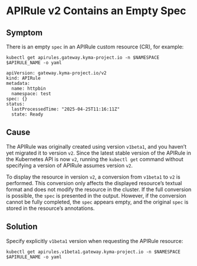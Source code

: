 <!-- loiobc6c34804e1c4afca391516ecd0dac5e -->

# APIRule v2 Contains an Empty Spec



<a name="loiobc6c34804e1c4afca391516ecd0dac5e__section_ds2_pzg_2fc"/>

## Symptom

There is an empty `spec` in an APIRule custom resource \(CR\), for example:

```
kubectl get apirules.gateway.kyma-project.io -n $NAMESPACE $APIRULE_NAME -o yaml
```

```
apiVersion: gateway.kyma-project.io/v2
kind: APIRule
metadata:
  name: httpbin
  namespace: test
spec: {}
status:
  lastProcessedTime: "2025-04-25T11:16:11Z"
  state: Ready
```



<a name="loiobc6c34804e1c4afca391516ecd0dac5e__section_aj3_qzg_2fc"/>

## Cause

The APIRule was originally created using version `v1beta1`, and you haven’t yet migrated it to version `v2`. Since the latest stable version of the APIRule in the Kubernetes API is now `v2`, running the `kubectl get` command without specifying a version of APIRule assumes version `v2`.

To display the resource in version `v2`, a conversion from `v1beta1` to `v2` is performed. This conversion only affects the displayed resource’s textual format and does not modify the resource in the cluster. If the full conversion is possible, the `spec` is presented in the output. However, if the conversion cannot be fully completed, the `spec` appears empty, and the original `spec` is stored in the resource’s annotations.



<a name="loiobc6c34804e1c4afca391516ecd0dac5e__section_sxj_qzg_2fc"/>

## Solution

Specify explicitly `v1beta1` version when requesting the APIRule resource:

```
kubectl get apirules.v1beta1.gateway.kyma-project.io -n $NAMESPACE $APIRULE_NAME -o yaml
```

